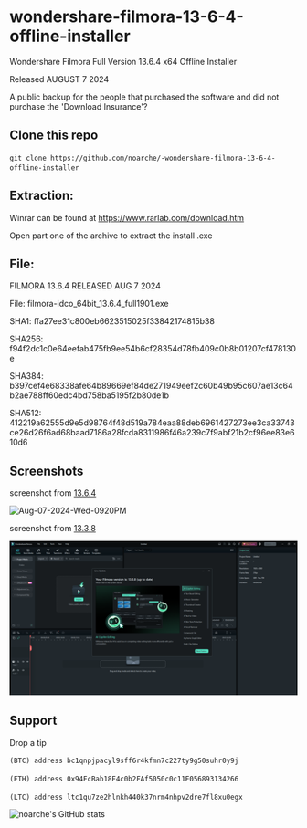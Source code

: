 # wondershare-filmora-13-6-4-offline-installer

Wondershare Filmora Full Version 13.6.4 x64 Offline Installer 

Released AUGUST 7 2024

A public backup for the people that purchased the software and did not purchase the 'Download Insurance'? 


## Clone this repo

`git clone https://github.com/noarche/-wondershare-filmora-13-6-4-offline-installer`


## Extraction:

Winrar can be found at https://www.rarlab.com/download.htm

Open part one of the archive to extract the install .exe


## File: 

FILMORA 13.6.4 RELEASED AUG 7 2024

File: filmora-idco_64bit_13.6.4_full1901.exe

SHA1: ffa27ee31c800eb6623515025f33842174815b38

SHA256: f94f2dc1c0e64eefab475fb9ee54b6cf28354d78fb409c0b8b01207cf478130e

SHA384: b397cef4e68338afe64b89669ef84de271949eef2c60b49b95c607ae13c64b2ae788ff60edc4bd758ba5195f2b80de1b

SHA512: 412219a62555d9e5d98764f48d519a784eaa88deb6961427273ee3ca33743ce26d26f6ad68baad7186a28fcda8311986f46a239c7f9abf21b2cf96ee83e610d6





## Screenshots

screenshot from [13.6.4](https://github.com/noarche/-wondershare-filmora-13-6-4-offline-installer)

![Aug-07-2024-Wed-0920PM](https://github.com/user-attachments/assets/00f369fb-30a7-4716-b3cf-c5a3ba5732f6)


screenshot from [13.3.8](https://github.com/noarche/wondershare-filmora-13-offline-installer/)

![screenshot](https://raw.githubusercontent.com/noarche/wondershare-filmora-13-offline-installer/main/Screenshot%202024-06-25%20060906.png)

## Support

Drop a tip

    (BTC) address bc1qnpjpacyl9sff6r4kfmn7c227ty9g50suhr0y9j
    
    (ETH) address 0x94FcBab18E4c0b2FAf5050c0c11E056893134266
    
    (LTC) address ltc1qu7ze2hlnkh440k37nrm4nhpv2dre7fl8xu0egx


![noarche's GitHub stats](https://github-readme-stats.vercel.app/api?username=noarche&show_icons=true&theme=transparent)
